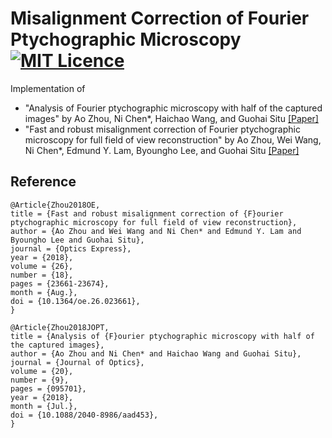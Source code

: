 # Misalignment Correction of Fourier Ptychographic Microscopy [![MIT Licence](https://badges.frapsoft.com/os/mit/mit.svg?v=103)](https://opensource.org/licenses/mit-license.php)

Implementation of 
- "Analysis of Fourier ptychographic microscopy with half of the captured images" by Ao Zhou, Ni Chen*, Haichao Wang, and Guohai Situ [[Paper]](https://iopscience.iop.org/article/10.1088/2040-8986/aad453/pdf)
- "Fast and robust misalignment correction of Fourier ptychographic microscopy for full field of view reconstruction" by Ao Zhou, Wei Wang, Ni Chen*, Edmund Y. Lam, Byoungho Lee, and Guohai Situ [[Paper]](https://www.osapublishing.org/DirectPDFAccess/41D60097-9D94-7CCF-CAEB16A6FBA77B82_396612/oe-26-18-23661.pdf?da=1&id=396612&seq=0&mobile=no)




## Reference
```
@Article{Zhou2018OE,
title = {Fast and robust misalignment correction of {F}ourier ptychographic microscopy for full field of view reconstruction},
author = {Ao Zhou and Wei Wang and Ni Chen* and Edmund Y. Lam and Byoungho Lee and Guohai Situ},
journal = {Optics Express},
year = {2018},
volume = {26},
number = {18},
pages = {23661-23674},
month = {Aug.},
doi = {10.1364/oe.26.023661},
}
```

```
@Article{Zhou2018JOPT,
title = {Analysis of {F}ourier ptychographic microscopy with half of the captured images},
author = {Ao Zhou and Ni Chen* and Haichao Wang and Guohai Situ},
journal = {Journal of Optics},
volume = {20},
number = {9},
pages = {095701},
year = {2018},
month = {Jul.},
doi = {10.1088/2040-8986/aad453},
}
```

